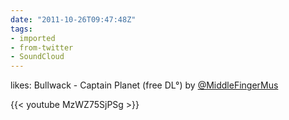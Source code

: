 ```yaml
---
date: "2011-10-26T09:47:48Z"
tags:
- imported
- from-twitter
- SoundCloud
---
```

likes: Bullwack - Captain Planet \(free DL°\) by [@MiddleFingerMus](/twitter/#/MiddleFingerMus)

{{< youtube MzWZ75SjPSg >}}
